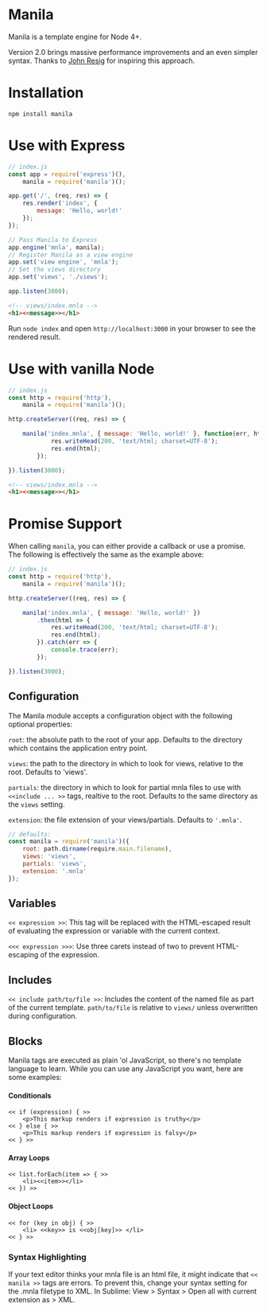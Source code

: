 # Manila

Manila is a template engine for Node 4+.

Version 2.0 brings massive performance improvements and an even simpler syntax. Thanks to [John Resig](http://ejohn.org/blog/javascript-micro-templating/) for inspiring this approach.

# Installation
```
npm install manila
```

# Use with Express

```javascript
// index.js
const app = require('express')(),
	manila = require('manila')();

app.get('/', (req, res) => {
	res.render('index', {
		message: 'Hello, world!'
	});
});

// Pass Manila to Express
app.engine('mnla', manila);
// Register Manila as a view engine
app.set('view engine', 'mnla');
// Set the views directory
app.set('views', './views');

app.listen(3000);
```

```html
<!-- views/index.mnla -->
<h1><<message>></h1>
```

Run `node index` and open `http://localhost:3000` in your browser to see the rendered result.

# Use with vanilla Node

```javascript
// index.js
const http = require('http'),
	manila = require('manila')();

http.createServer((req, res) => {

	manila('index.mnla', { message: 'Hello, world!' }, function(err, html) {
			res.writeHead(200, 'text/html; charset=UTF-8');
			res.end(html);
		});

}).listen(3000);
```

```html
<!-- views/index.mnla -->
<h1><<message>></h1>
```

# Promise Support

When calling `manila`, you can either provide a callback or use a promise. The following is effectively the same as the example above:

```javascript
// index.js
const http = require('http'),
	manila = require('manila')();

http.createServer((req, res) => {

	manila('index.mnla', { message: 'Hello, world!' })
		.then(html => {
			res.writeHead(200, 'text/html; charset=UTF-8');
			res.end(html);
		}).catch(err => {
        	console.trace(err);
        });

}).listen(3000);
```

## Configuration

The Manila module accepts a configuration object with the following optional properties:

`root`: the absolute path to the root of your app. Defaults to the directory which contains the application entry point.

`views`: the path to the directory in which to look for views, relative to the root. Defaults to 'views'.

`partials`: the directory in which to look for partial mnla files to use with `<<include ... >>` tags, realtive to the root. Defaults to the same directory as the `views` setting.

`extension`: the file extension of your views/partials. Defaults to `'.mnla'`.

```javascript
// defaults:
const manila = require('manila')({
	root: path.dirname(require.main.filename),
	views: 'views',
	partials: 'views',
	extension: '.mnla'
});
```

## Variables

`<< expression >>`: This tag will be replaced with the HTML-escaped result of evaluating the expression or variable with the current context. 

`<<< expression >>>`: Use three carets instead of two to prevent HTML-escaping of the expression.

## Includes

`<< include path/to/file >>`: Includes the content of the named file as part of the current template. `path/to/file` is relative to `views/` unless overwritten during configuration.

## Blocks

Manila tags are executed as plain 'ol JavaScript, so there's no template language to learn. While you can use any JavaScript you want, here are some examples:

#### Conditionals
```
<< if (expression) { >>
	<p>This markup renders if expression is truthy</p>
<< } else { >>
	<p>This markup renders if expression is falsy</p>
<< } >>
```

#### Array Loops

```
<< list.forEach(item => { >>
	<li><<item>></li>
<< }) >>
```

#### Object Loops

```
<< for (key in obj) { >>
	<li> <<key>> is <<obj[key]>> </li>
<< } >>
```

### Syntax Highlighting

If your text editor thinks your mnla file is an html file, it might indicate that `<< manila >>` tags are errors. To prevent this, change your syntax setting for the .mnla filetype to XML. In Sublime: View > Syntax > Open all with current extension as > XML.